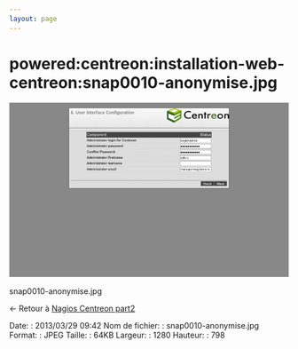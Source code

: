 ```yaml
---
layout: page
---
```


powered:centreon:installation-web-centreon:snap0010-anonymise.jpg
=================================================================

[![snap0010-anonymise.jpg](../../../../assets/media/powered/centreon/installation-web-centreon/snap0010-anonymise.jpg@cache=&w=900&h=561 "snap0010-anonymise.jpg")](../../../../assets/media/powered/centreon/installation-web-centreon/snap0010-anonymise.jpg@cache= "Afficher le fichier original")

snap0010-anonymise.jpg

← Retour à [Nagios Centreon
part2](../../../../centreon/nagios-centreon-part2.html "centreon:nagios-centreon-part2")

Date:
:   2013/03/29 09:42
Nom de fichier:
:   snap0010-anonymise.jpg
Format:
:   JPEG
Taille:
:   64KB
Largeur:
:   1280
Hauteur:
:   798

